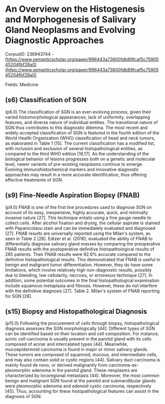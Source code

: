 # An Overview on the Histogenesis and Morphogenesis of Salivary Gland Neoplasms and Evolving Diagnostic Approaches

CorpusID: 236943744 - [https://www.semanticscholar.org/paper/996443a73600fdb89fcaf5c7590545204fbf28a0](https://www.semanticscholar.org/paper/996443a73600fdb89fcaf5c7590545204fbf28a0)

Fields: Medicine

## (s6) Classification of SGN
(p6.0) The classification of SGN is an ever-evolving process, given their varied histomorphological appearances, lack of uniformity, overlapping features, and diverse nature of individual entities. The transitional nature of SGN thus contributes to this diagnostic dilemma. The most recent and widely accepted classification of SGN is featured in the fourth edition of the World Health Organization (WHO) classification of head and neck tumors, as elaborated in Table 1 [15]. The current classification has a modified list, with inclusion and exclusion of several histopathological entities, as compared to the third WHO edition [16,17]. As the understanding of the biological behavior of lesions progresses both on a genetic and molecular level, newer variants of pre-existing neoplasms continue to emerge. Evolving immunohistochemical markers and innovative diagnostic approaches may result in a more accurate identification, thus offering effective treatments of SGN. 
## (s9) Fine-Needle Aspiration Biopsy (FNAB)
(p9.0) FNAB is one of the first line procedures used to diagnose SGN on account of its easy, inexpensive, highly accurate, quick, and minimally invasive nature [27]. This technique entails using a fine gauge needle to collect cells. After alcohol fixation and drying, the cellular aspirate is stained with Papanicolaou stain and can be immediately evaluated and diagnosed [27]. FNAB results are universally reported using the Milan's system, as seen in Table 2 [28]. Edizer et al. (2016), evaluated the ability of FNAB to differentially diagnose salivary gland masses by comparing the preoperative FNAB results with the postoperative definitive histopathological results of 285 patients. Their FNAB results were 92.6% accurate compared to the definitive histopathological results. This demonstrated that FNAB is useful in benign and malignant tumor differentiation. However, they do have some limitations, which involve relatively high non-diagnostic results, possibly due to bleeding, low cellularity, necrosis, or erroneous technique [27]. In addition, some potential outcomes in the final histopathological examination include squamous metaplasia and fibrosis. However, these do not interfere with the definitive diagnosis [27]. Table 2. Milan's system of FNAB reporting for SGN [28]. 
## (s15) Biopsy and Histopathological Diagnosis
(p15.0) Following the procurement of cells through biopsy, histopathological diagnosis assesses the SGN morphologically [44]. Different types of SGN can be identified based on their location and cell composition. For instance, acinic cell carcinoma is usually present in the parotid gland with its cells composed of acinar and intercalated types [44]. Meanwhile, mucoepidermoid carcinoma is found in major or minor salivary glands. These tumors are composed of squamoid, mucous, and intermediate cells, and may also contain solid or cystic regions [44]. Salivary duct carcinoma is mainly found de novo, or derived malignantly from carcinoma-ex-pleomorphic adenoma in the parotid gland. These neoplasms are characterized by locoregional metastasis [44]. Moreover, the most common benign and malignant SGN found at the parotid and submandibular glands were pleomorphic adenoma and adenoid cystic carcinoma, respectively [45]. Thus, accounting for these histopathological features can assist in the diagnosis of SGN.
